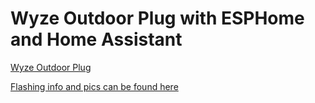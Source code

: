 # Wyze Outdoor Plug with ESPHome and Home Assistant

[Wyze Outdoor Plug](https://amzn.to/3ffJTg4)  

[Flashing info and pics can be found here](https://www.digiblur.com/2021/03/how-to-flash-wyze-outdoor-plug-esphome.html)  
